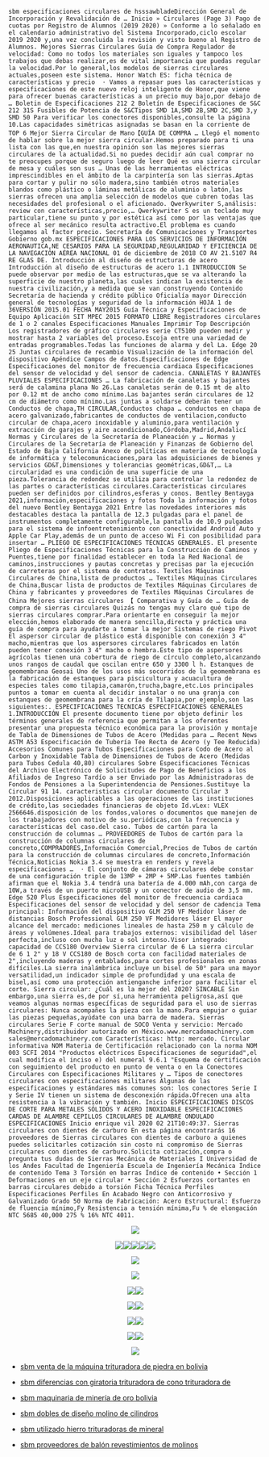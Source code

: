 
```
sbm especificaciones circulares de hsssawbladeDirección General de Incorporación y Revalidación de … Inicio » Circulares (Page 3) Pago de cuotas por Registro de Alumnos (2019 2020) » Conforme a lo señalado en el calendario administrativo del Sistema Incorporado,ciclo escolar 2019 2020 y,una vez concluida la revisión y visto bueno al Registro de Alumnos. Mejores Sierras Circulares Guía de Compra Regulador de velocidad: Como no todos los materiales son iguales y tampoco los trabajos que debas realizar,es de vital importancia que puedas regular la velocidad.Por lo general,los modelos de sierras circulares actuales,poseen este sistema. Honor Watch ES: ficha técnica de características y precio  · Vamos a repasar pues las características y especificaciones de este nuevo reloj inteligente de Honor,que viene para ofrecer buenas características a un precio muy bajo,por debajo de … Boletin de Especificaciones 212 2 Boletín de Especificaciones de S&C 212 31S Fusibles de Potencia de S&CTipos SMD 1A,SMD 2B,SMD 2C,SMD 3,y SMD 50 Para verificar los conectores disponibles,consulte la página 10.Las capacidades simétricas asignadas se basan en la corriente de TOP 6 Mejor Sierra Circular de Mano【GUÍA DE COMPRA … Llegó el momento de hablar sobre la mejor sierra circular.Hemos preparado para ti una lista con las que,en nuestra opinión son las mejores sierras circulares de la actualidad.Si no puedes decidir aún cual comprar no te preocupes porque de seguro luego de leer Qué es una sierra circular de mesa y cuáles son sus … Unas de las herramientas eléctricas imprescindibles en el ámbito de la carpintería son las sierras.Aptas para cortar y pulir no sólo madera,sino también otros materiales blandos como plástico o láminas metálicas de aluminio o latón,las sierras ofrecen una amplia selección de modelos que cubren todas las necesidades del profesional o el aficionado. Qwerkywriter S,análisis: review con características,precio,… Qwerkywriter S es un teclado muy particular,tiene su punto y por estética así como por las ventajas que ofrece al ser mecánico resulta actractivo.El problema es cuando llegamos al factor precio. Secretaría de Comunicaciones y Transportes Gobierno gob.mx ESPECIFICACIONES PARA LOS SERVICIOS DE INFORMACIÓN AERONAUTICA,NE CESARIOS PARA LA SEGURIDAD,REGULARIDAD Y EFICIENCIA DE LA NAVEGACIÓN AÉREA NACIONAL 01 de diciembre de 2018 CO AV 21.5107 R4 RE GLAS DE. Introducción al diseño de estructuras de acero Introducción al diseño de estructuras de acero 1.1 INTRODUCCION Se puede observar por medio de las estructuras,que se va alterando la superficie de nuestro planeta,las cuales indican la existencia de nuestra civilización,y a medida que se van construyendo Contenido Secretaría de hacienda y crédito público Oficialía mayor Dirección general de tecnologías y seguridad de la información HOJA 1 de 36VERSIÓN 2015.01 FECHA MAY2015 Guía Técnica y Especificaciones de Equipo Aplicación SIT MPEC 2015 FORMATO LIBRE Registradores circulares de 1 o 2 canales Especificaciones Manuales Imprimir Top Descripción Los registradores de gráfico circulares serie CT5100 pueden medir y mostrar hasta 2 variables del proceso.Escoja entre una variedad de entradas programables.Todas las funciones de alarma y del La. Edge 20 25 Juntas circulares de recambio Visualización de la información del dispositivo Apéndice Campos de datos.Especificaciones de Edge Especificaciones del monitor de frecuencia cardiaca Especificaciones del sensor de velocidad y del sensor de cadencia. CANALETAS Y BAJANTES PLUVIALES ESPECIFICACIONES … La fabricación de canaletas y bajantes será de calamina plana No 26.Las canaletas serán de 0.15 mt de alto por 0.12 mt de ancho como mínimo.Las bajantes serán circulares de 12 cm de diámetro como mínimo.Las juntas a soldarse deberán tener un Conductos de chapa,TH CIRCULAR,Conductos chapa … conductos en chapa de acero galvanizado,fabricantes de conductos de ventilacion,conducto circular de chapa,acero inoxidable y aluminio,para ventilación y extracción de garajes y aire acondicionado,Córdoba,Madrid,Andalicí Normas y Circulares de la Secretaría de Planeación y … Normas y Circulares de la Secretaría de Planeación y Finanzas de Gobierno del Estado de Baja California Anexo de políticas en materia de tecnología de informática y telecomunicaciones,para las adquisiciones de bienes y servicios GD&T,Dimensiones y tolerancias geométricas,GD&T,… La circularidad es una condición de una superficie de una pieza.Tolerancia de redondez se utiliza para controlar la redondez de las partes o características circulares.Características circulares pueden ser definidos por cilindros,esferas y conos. Bentley Bentayga 2021,información,especificaciones y fotos Toda la información y fotos del nuevo Bentley Bentayga 2021 Entre las novedades interiores más destacables destaca la pantalla de 12.3 pulgadas para el panel de instrumentos completamente configurable,la pantalla de 10.9 pulgadas para el sistema de infoentretenimiento con conectividad Android Auto y Apple Car Play,además de un punto de acceso Wi Fi con posibilidad para insertar … PLIEGO DE ESPECIFICACIONES TÉCNICAS GENERALES. El presente Pliego de Especificaciones Técnicas para la Construcción de Caminos y Puentes,tiene por finalidad establecer en toda la Red Nacional de caminos,instrucciones y pautas concretas y precisas par la ejecución de carreteras por el sistema de contratos. Textiles Máquinas Circulares de China,lista de productos … Textiles Máquinas Circulares de China,Buscar lista de productos de Textiles Máquinas Circulares de China y fabricantes y proveedores de Textiles Máquinas Circulares de China Mejores sierras circulares 【 Comparativa y Guía de … Guía de compra de sierras circulares Quizás no tengas muy claro qué tipo de sierras circulares comprar.Para orientarte en conseguir la mejor elección,hemos elaborado de manera sencilla,directa y práctica una guía de compra para ayudarte a tomar la mejor Sistemas de riego Pivot El aspersor circular de plástico está disponible con conexión 3 4" macho,mientras que los aspersores circulares fabricados en latón pueden tener conexión 3 4" macho o hembra.Este tipo de aspersores agrícolas tienen una cobertura de riego de círculo completo,alcanzando unos rangos de caudal que oscilan entre 650 y 3300 l h. Estanques de geomembrana Geosai Uno de los usos más socorridos de la geomembrana es la fabricación de estanques para piscicultura y acuacultura de especies tales como tilapia,camarón,trucha,bagre,etc.Los principales puntos a tomar en cuenta al decidir instalar o no una granja con estanques de geomembrana para la cría de Tilapia,por ejemplo,son las siguientes:. ESPECIFICACIONES TECNICAS ESPECIFICACIONES GENERALES 1.INTRODUCCIÓN El presente documento tiene por objeto definir los términos generales de referencia que permitan a los oferentes presentar una propuesta técnico económica para la provisión y montaje de Tabla de Dimensiones de Tubos de Acero (Medidas para … Recent News ASTM A53 Especificación de Tubería Tee Recta de Acero (y Tee Reducida) Accesorios Comunes para Tubos Especificaciones para Codo de Acero al Carbon y Inoxidable Tabla de Dimensiones de Tubos de Acero (Medidas para Tubos Cedula 40,80) circulares Sobre Especificaciones Técnicas del Archivo Electrónico de Solicitudes de Pago de Beneficios a los Afiliados de Ingreso Tardío a ser Enviado por las Administradoras de Fondos de Pensiones a la Superintendencia de Pensiones.Sustituye la Circular 91 14. caracteristicas circular documento Circular 3 2012.Disposiciones aplicables a las operaciones de las instituciones de crédito,las sociedades financieras de objeto Id.vLex: VLEX 2566646.disposición de los fondos,valores o documentos que manejen de los trabajadores con motivo de su.periódicas,con la frecuencia y características del caso.del caso. Tubos de cartón para la construcción de columnas … PROVEEDORES de Tubos de cartón para la construcción de columnas circulares de concreto,COMPRADORES,Información Comercial,Precios de Tubos de cartón para la construcción de columnas circulares de concreto,Información Técnica,Noticias Nokia 3.4 se muestra en renders y revela especificaciones …  · El conjunto de cámaras circulares debe constar de una configuración triple de 13MP + 2MP + 5MP.Las fuentes también afirman que el Nokia 3.4 tendrá una batería de 4.000 mAh,con carga de 10W,a través de un puerto microUSB y un conector de audio de 3,5 mm. Edge 520 Plus Especificaciones del monitor de frecuencia cardiaca Especificaciones del sensor de velocidad y del sensor de cadencia Tema principal: Información del dispositivo GLM 250 VF Medidor láser de distancias Bosch Professional GLM 250 VF Medidores láser El mayor alcance del mercado: mediciones lineales de hasta 250 m y cálculo de áreas y volúmenes.Ideal para trabajos externos: visibilidad del láser perfecta,incluso con mucha luz o sol intenso.Visor integrado: capacidad de CCS180 Overview Sierra circular de 6 La sierra circular de 6 1 2" y 18 V CCS180 de Bosch corta con facilidad materiales de 2",incluyendo maderas y entablados,para cortes profesionales en zonas difíciles.La sierra inalámbrica incluye un bisel de 50° para una mayor versatilidad,un indicador simple de profundidad y una escala de bisel,así como una protección antienganche inferior para facilitar el corte. Sierra circular: ¿Cuál es la mejor del 2020? SINCABLE Sin embargo,una sierra es,de por sí,una herramienta peligrosa,así que veamos algunas normas específicas de seguridad para el uso de sierras circulares: Nunca acompañes la pieza con la mano.Para empujar o guiar las piezas pequeñas,ayúdate con una barra de madera. Sierras circulares Serie F corte manual de SOCO Venta y servicio: Mercado Machinery,distribuidor autorizado en México.www.mercadomachinery.com sales@mercadomachinery.com Características: http: mercado. Circular informativa NOM Materia de Certificación relacionado con la norma NOM 003 SCFI 2014 "Productos eléctricos Especificaciones de seguridad",el cual modifica el inciso e) del numeral 9.6.1 "Esquema de certificación con seguimiento del producto en punto de venta o en la Conectores Circulares con Especificaciones Militares y … Tipos de conectores circulares con especificaciones militares Algunas de las especificaciones y estándares más comunes son: los conectores Serie I y Serie IV tienen un sistema de desconexión rápida.Ofrecen una alta resistencia a la vibración y también. Inicio ESPECIFICACIONES DISCOS DE CORTE PARA METALES SÓLIDOS Y ACERO INOXIDABLE ESPECIFICACIONES CARDAS DE ALAMBRE CEPILLOS CIRCULARES DE ALAMBRE ONDULADO ESPECIFICACIONES Inicio enrique vil 2020 02 21T10:49:37. Sierras circulares con dientes de carburo En esta página encontrarás 16 proveedores de Sierras circulares con dientes de carburo a quienes puedes solicitarles cotización sin costo ni compromiso de Sierras circulares con dientes de carburo.Solicita cotización,compra o pregunta tus dudas de Sierras Mecánica de Materiales I Universidad de los Andes Facultad de Ingeniería Escuela de Ingeniería Mecánica Índice de contenido Tema 3 Torsión en barras Índice de contenido • Sección 1 Deformaciones en un eje circular • Sección 2 Esfuerzos cortantes en barras circulares debido a torsión Ficha Técnica Perfiles Especificaciones Perfiles En Acabado Negro con Anticorrosivo y Galvanizado Grado 50 Norma de Fabricación: Acero Estructural: Esfuerzo de fluencia mínimo,Fy Resistencia a tensión mínima,Fu % de elongación NTC 5685 40,000 275 % 16% NTC 4011. 
```

<div align="center">

<a href="https://es-crusher.shibang-china.com/github&k=sbm+especificaciones+circulares+de+hsssawblade"><img src="https://static.shibang-china.com/es/crusher/logo.jpg"></a>

<a href="https://es-crusher.shibang-china.com/github&k=sbm+especificaciones+circulares+de+hsssawblade"><img src="https://static.shibang-china.com/es/crusher/index.jpg"></a><a href="https://es-crusher.shibang-china.com/material.htmlgithub&k=sbm+especificaciones+circulares+de+hsssawblade"><img src="https://static.shibang-china.com/es/crusher/material.jpg"></a><a href="https://es-crusher.shibang-china.com/application.htmlgithub&k=sbm+especificaciones+circulares+de+hsssawblade"><img src="https://static.shibang-china.com/es/crusher/application.jpg"></a><a href="https://es-crusher.shibang-china.com/aboutus.htmlgithub&k=sbm+especificaciones+circulares+de+hsssawblade"><img src="https://static.shibang-china.com/es/crusher/aboutus.jpg"></a><a href="https://es-crusher.shibang-china.com/contact.htmlgithub&k=sbm+especificaciones+circulares+de+hsssawblade"><img src="https://static.shibang-china.com/es/crusher/contact.jpg"></a>

<a href="https://es-crusher.shibang-china.com/github&k=sbm+especificaciones+circulares+de+hsssawblade"><img src="https://static.shibang-china.com/es/crusher/banner.jpg"></a>

<a href="https://swt.shibang-china.com/github&k=sbm+especificaciones+circulares+de+hsssawblade"><img src="https://static.shibang-china.com/es/crusher/text.jpg"></a>

<a href="https://swt.shibang-china.com/github&k=sbm+especificaciones+circulares+de+hsssawblade"><img src="https://static.shibang-china.com/es/crusher/chat.jpg"></a><a href="https://es-crusher.shibang-china.com/contact.htmlgithub&k=sbm+especificaciones+circulares+de+hsssawblade"><img src="https://static.shibang-china.com/es/crusher/message.jpg"></a>

<a href="https://es-crusher.shibang-china.com/products/pe.htmlgithub&k=sbm+especificaciones+circulares+de+hsssawblade"><img src="https://static.shibang-china.com/es/crusher/pe.jpg"></a><a href="https://es-crusher.shibang-china.com/products/pf.htmlgithub&k=sbm+especificaciones+circulares+de+hsssawblade"><img src="https://static.shibang-china.com/es/crusher/pf.jpg"></a>

<a href="https://es-crusher.shibang-china.com/products/hpt.htmlgithub&k=sbm+especificaciones+circulares+de+hsssawblade"><img src="https://static.shibang-china.com/es/crusher/hpt.jpg"></a><a href="https://es-crusher.shibang-china.com/products/vsi.htmlgithub&k=sbm+especificaciones+circulares+de+hsssawblade"><img src="https://static.shibang-china.com/es/crusher/vsi.jpg"></a>

<a href="https://es-crusher.shibang-china.com/products/klv.htmlgithub&k=sbm+especificaciones+circulares+de+hsssawblade"><img src="https://static.shibang-china.com/es/crusher/klv.jpg"></a><a href="https://es-crusher.shibang-china.com/products/portable.htmlgithub&k=sbm+especificaciones+circulares+de+hsssawblade"><img src="https://static.shibang-china.com/es/crusher/portable.jpg"></a>

<a href="https://swt.shibang-china.com/github&k=sbm+especificaciones+circulares+de+hsssawblade"><img src="https://static.shibang-china.com/es/crusher/case.jpg"></a>

</div>


* [sbm venta de la máquina trituradora de piedra en bolivia](sbm%20venta%20de%20la%20m%C3%A1quina%20trituradora%20de%20piedra%20en%20bolivia.md)

* [sbm diferencias con giratoria trituradora de cono trituradora de](sbm%20diferencias%20con%20giratoria%20trituradora%20de%20cono%20trituradora%20de.md)

* [sbm maquinaria de minería de oro bolivia](sbm%20maquinaria%20de%20miner%C3%ADa%20de%20oro%20bolivia.md)

* [sbm dobles de diseño molino de cilindros](sbm%20dobles%20de%20dise%C3%B1o%20molino%20de%20cilindros.md)

* [sbm utilizado hierro trituradoras de mineral](sbm%20utilizado%20hierro%20trituradoras%20de%20mineral.md)

* [sbm proveedores de balón revestimientos de molinos](sbm%20proveedores%20de%20bal%C3%B3n%20revestimientos%20de%20molinos.md)